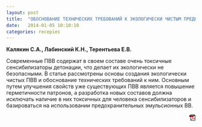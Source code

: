 ```yaml
---
layout: post
title:  "ОБОСНОВАНИЕ ТЕХНИЧЕСКИХ ТРЕБОВАНИЙ К ЭКОЛОГИЧЕСКИ ЧИСТЫМ ПРЕДОХРАНИТЕЛЬНЫМ ВВ"
date:   2014-01-05 10:10:10
categories: recepies
---
```


<strong>Калякин С.А., Лабинский К.Н., Терентьева Е.В.</strong>

Современные ПВВ содержат в своем составе  очень токсичные сенсибилизаторы детонации, что делает их 
экологически не безопасными. В статье рассмотрены основы создания экологически чистых ПВВ и обоснование 
технических требований к ним. Основным путем улучшения свойств уже существующих ПВВ является  повышение 
герметичности патронов, а разработка новых составов должна исключать наличие в них токсичных для человека 
сенсибилизаторов и базироваться на использовании предохранительных эмульсионных ВВ.
<p align="right">
<a href="http://www.blastcraft.net/files/articles/recepies1.pdf" target="_blank"><img src="/img/pdf.gif"></a>
</p>